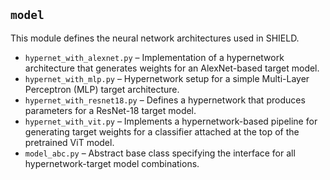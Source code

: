 ## `model`

This module defines the neural network architectures used in SHIELD.

- `hypernet_with_alexnet.py` – Implementation of a hypernetwork architecture that generates weights for an AlexNet-based target model.
- `hypernet_with_mlp.py` – Hypernetwork setup for a simple Multi-Layer Perceptron (MLP) target architecture.
- `hypernet_with_resnet18.py` – Defines a hypernetwork that produces parameters for a ResNet-18 target model.
- `hypernet_with_vit.py` – Implements a hypernetwork-based pipeline for generating target weights for a classifier attached at the top of the pretrained ViT model.
- `model_abc.py` – Abstract base class specifying the interface for all hypernetwork-target model combinations.
